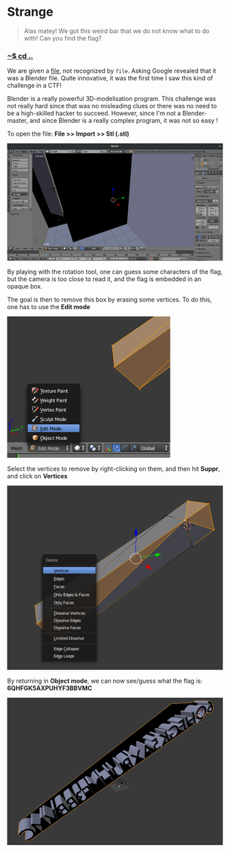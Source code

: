 # Strange

>Alas matey! We got this weird bar that we do not know what to do with!
>Can you find the flag?

### [~$ cd ..](../)

We are given a [file](Bar.stl), not recognized by `file`. Asking Google revealed that it was a Blender file. Quite innovative, 
it was the first time I saw this kind of challenge in a CTF!

Blender is a really powerful 3D-modelisation program. This challenge was not really hard since that was no misleading clues or 
there was no need to be a high-skilled hacker to succeed. However, since I'm not a Blender-master, and since Blender is a really complex program,
it was not so easy !

To open the file: **File >> Import >> Stl (.stl)**

![blender1](blender1.png)

By playing with the rotation tool, one can guess some characters of the flag, but the camera is too close to read it, and the flag is embedded in an opaque box.

The goal is then to remove this box by erasing some vertices. To do this, one has to use the **Edit mode**

![blender2](blender2.png)

Select the vertices to remove by right-clicking on them, and then hit **Suppr**, and click on **Vertices**

![blender3](blender3.png)

By returning in **Object mode**, we can now see/guess what the flag is: **6QHFGK5AXPUHYF3BBVMC**

![blender4](blender4.png)
